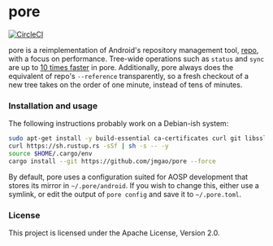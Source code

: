 pore
========

[![CircleCI](https://circleci.com/gh/jmgao/pore.svg?style=svg)](https://circleci.com/gh/jmgao/pore)

pore is a reimplementation of Android's repository management tool, [repo](https://gerrit.googlesource.com/git-repo/),
with a focus on performance. Tree-wide operations such as `status` and `sync` are up to [10 times faster](https://asciinema.org/a/2kSTE803umfAQQR9SR7GP8rCc) in pore. Additionally, pore always does the equivalent of repo's `--reference` transparently, so
a fresh checkout of a new tree takes on the order of one minute, instead of tens of minutes.

### Installation and usage

The following instructions probably work on a Debian-ish system:

```sh
sudo apt-get install -y build-essential ca-certificates curl git libssl-dev pkg-config ssh
curl https://sh.rustup.rs -sSf | sh -s -- -y
source $HOME/.cargo/env
cargo install --git https://github.com/jmgao/pore --force
```

By default, pore uses a configuration suited for AOSP development that stores its mirror in `~/.pore/android`.
If you wish to change this, either use a symlink, or edit the output of `pore config` and save it to `~/.pore.toml`.

### License

This project is licensed under the Apache License, Version 2.0.

